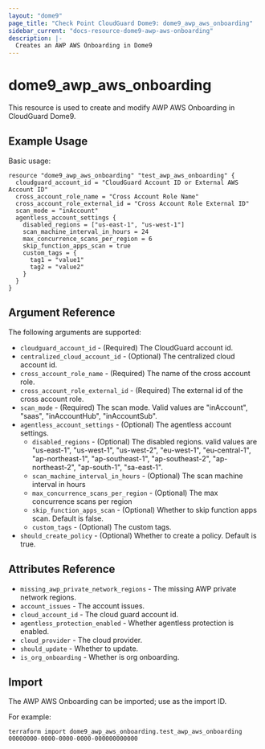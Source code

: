 ```yaml
---
layout: "dome9"
page_title: "Check Point CloudGuard Dome9: dome9_awp_aws_onboarding"
sidebar_current: "docs-resource-dome9-awp-aws-onboarding"
description: |-
  Creates an AWP AWS Onboarding in Dome9
---
```


# dome9_awp_aws_onboarding

This resource is used to create and modify AWP AWS Onboarding in CloudGuard Dome9.

## Example Usage

Basic usage:

```hcl
resource "dome9_awp_aws_onboarding" "test_awp_aws_onboarding" {
  cloudguard_account_id = "CloudGuard Account ID or External AWS Account ID"
  cross_account_role_name = "Cross Account Role Name"
  cross_account_role_external_id = "Cross Account Role External ID"
  scan_mode = "inAccount"
  agentless_account_settings {
    disabled_regions = ["us-east-1", "us-west-1"]
    scan_machine_interval_in_hours = 24
    max_concurrence_scans_per_region = 6
    skip_function_apps_scan = true
    custom_tags = {
      tag1 = "value1"
      tag2 = "value2"
    }
  }
}

```

## Argument Reference

The following arguments are supported:

* `cloudguard_account_id` - (Required) The CloudGuard account id.
* `centralized_cloud_account_id` - (Optional) The centralized cloud account id.
* `cross_account_role_name` - (Required) The name of the cross account role.
* `cross_account_role_external_id` - (Required) The external id of the cross account role.
* `scan_mode` - (Required) The scan mode. Valid values are "inAccount", "saas", "inAccountHub", "inAccountSub".
* `agentless_account_settings` - (Optional) The agentless account settings.
  * `disabled_regions` - (Optional) The disabled regions. valid values are "us-east-1", "us-west-1", "us-west-2", "eu-west-1", "eu-central-1", "ap-northeast-1", "ap-southeast-1", "ap-southeast-2", "ap-northeast-2", "ap-south-1", "sa-east-1".
  * `scan_machine_interval_in_hours` - (Optional) The scan machine interval in hours
  * `max_concurrence_scans_per_region` - (Optional) The max concurrence scans per region
  * `skip_function_apps_scan` - (Optional) Whether to skip function apps scan. Default is false.
  * `custom_tags` - (Optional) The custom tags.
* `should_create_policy` - (Optional) Whether to create a policy. Default is true.
    
## Attributes Reference

* `missing_awp_private_network_regions` - The missing AWP private network regions.
* `account_issues` - The account issues.
* `cloud_account_id` - The cloud guard account id.
* `agentless_protection_enabled` - Whether agentless protection is enabled.
* `cloud_provider` - The cloud provider.
* `should_update` - Whether to update.
* `is_org_onboarding` - Whether is org onboarding.

## Import

The AWP AWS Onboarding can be imported; use <ONBOARDING ID> as the import ID.

For example:

```shell
terraform import dome9_awp_aws_onboarding.test_awp_aws_onboarding 00000000-0000-0000-0000-000000000000
```
